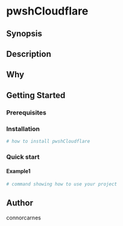 # pwshCloudflare

## Synopsis

<!-- Enter a synopsis -->

## Description

<!-- Enter a description -->

## Why

<!-- Short reason you created the project -->

## Getting Started

### Prerequisites

<!-- list any prerequisites -->

### Installation

```powershell
# how to install pwshCloudflare

```

### Quick start

#### Example1

```powershell
# command showing how to use your project

```

## Author

connorcarnes


